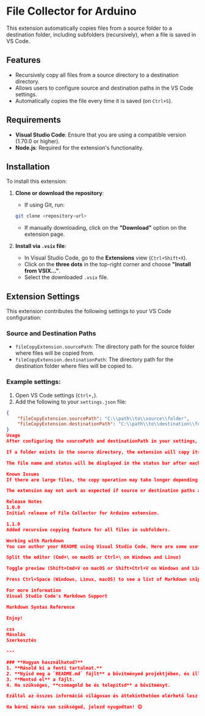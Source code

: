 # File Collector for Arduino

This extension automatically copies files from a source folder to a destination folder, including subfolders (recursively), when a file is saved in VS Code. 

## Features

- Recursively copy all files from a source directory to a destination directory.
- Allows users to configure source and destination paths in the VS Code settings.
- Automatically copies the file every time it is saved (on `Ctrl+S`).

## Requirements

- **Visual Studio Code**: Ensure that you are using a compatible version (1.70.0 or higher).
- **Node.js**: Required for the extension's functionality.

## Installation

To install this extension:

1. **Clone or download the repository**:
    - If using Git, run:
    ```bash
    git clone <repository-url>
    ```
    - If manually downloading, click on the **"Download"** option on the extension page.

2. **Install via `.vsix` file**:
    - In Visual Studio Code, go to the **Extensions** view (`Ctrl+Shift+X`).
    - Click on the **three dots** in the top-right corner and choose **"Install from VSIX..."**.
    - Select the downloaded `.vsix` file.

## Extension Settings

This extension contributes the following settings to your VS Code configuration:

### Source and Destination Paths
- `fileCopyExtension.sourcePath`: The directory path for the source folder where files will be copied from.
- `fileCopyExtension.destinationPath`: The directory path for the destination folder where files will be copied to.

### Example settings:
1. Open VS Code settings (`Ctrl+,`).
2. Add the following to your `settings.json` file:
```json
{
    "fileCopyExtension.sourcePath": "C:\\path\\to\\source\\folder",
    "fileCopyExtension.destinationPath": "C:\\path\\to\\destination\\folder"
}
Usage
After configuring the sourcePath and destinationPath in your settings, every time a file is saved (using Ctrl+S), the extension will automatically copy it from the source folder to the destination folder.

If a folder exists in the source directory, the extension will copy its contents, but only files, not subdirectories.

The file name and status will be displayed in the status bar after each successful copy.

Known Issues
If there are large files, the copy operation may take longer depending on the file size.

The extension may not work as expected if source or destination paths are incorrect.

Release Notes
1.0.0
Initial release of File Collector for Arduino extension.

1.1.0
Added recursive copying feature for all files in subfolders.

Working with Markdown
You can author your README using Visual Studio Code. Here are some useful editor keyboard shortcuts:

Split the editor (Cmd+\ on macOS or Ctrl+\ on Windows and Linux)

Toggle preview (Shift+Cmd+V on macOS or Shift+Ctrl+V on Windows and Linux)

Press Ctrl+Space (Windows, Linux, macOS) to see a list of Markdown snippets

For more information
Visual Studio Code's Markdown Support

Markdown Syntax Reference

Enjoy!

css
Másolás
Szerkesztés

---

### **Hogyan használhatod?**
1. **Másold ki a fenti tartalmat.**
2. **Nyisd meg a `README.md` fájlt** a bővítményed projektjében, és illeszd be a tartalmat.
3. **Mentsd el** a fájlt.
4. Ha szükséges, **csomagold be és telepítsd** a bővítményt.

Ezáltal az összes információ világosan és áttekinthetően elérhető lesz a felhasználók számára, és a bővítmény telepítése, beállítása és használata is egyszerűbbé válik.

Ha bármi másra van szükséged, jelezd nyugodtan! 😊